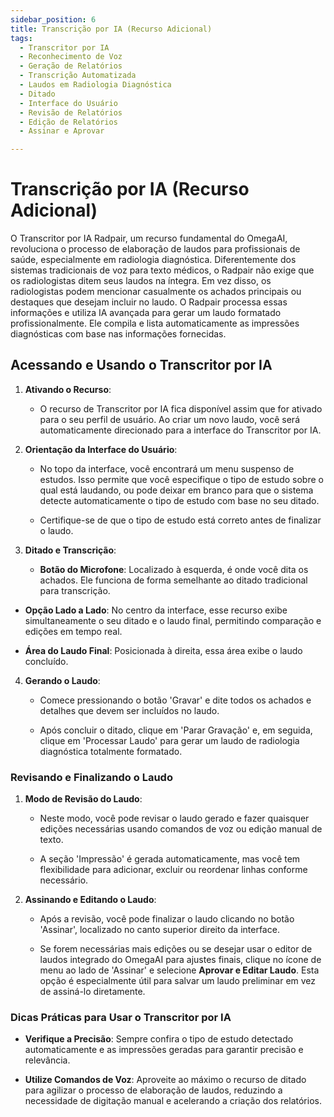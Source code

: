 ```yaml
---
sidebar_position: 6
title: Transcrição por IA (Recurso Adicional)
tags:
  - Transcritor por IA
  - Reconhecimento de Voz
  - Geração de Relatórios
  - Transcrição Automatizada
  - Laudos em Radiologia Diagnóstica
  - Ditado
  - Interface do Usuário
  - Revisão de Relatórios
  - Edição de Relatórios
  - Assinar e Aprovar

---
```


# Transcrição por IA (Recurso Adicional)

O Transcritor por IA Radpair, um recurso fundamental do OmegaAI, revoluciona o processo de elaboração de laudos para profissionais de saúde, especialmente em radiologia diagnóstica. Diferentemente dos sistemas tradicionais de voz para texto médicos, o Radpair não exige que os radiologistas ditem seus laudos na íntegra. Em vez disso, os radiologistas podem mencionar casualmente os achados principais ou destaques que desejam incluir no laudo. O Radpair processa essas informações e utiliza IA avançada para gerar um laudo formatado profissionalmente. Ele compila e lista automaticamente as impressões diagnósticas com base nas informações fornecidas.

## Acessando e Usando o Transcritor por IA

1.  **Ativando o Recurso**:

    - O recurso de Transcritor por IA fica disponível assim que for ativado para o seu perfil de usuário. Ao criar um novo laudo, você será automaticamente direcionado para a interface do Transcritor por IA.

2.  **Orientação da Interface do Usuário**:

    - No topo da interface, você encontrará um menu suspenso de estudos. Isso permite que você especifique o tipo de estudo sobre o qual está laudando, ou pode deixar em branco para que o sistema detecte automaticamente o tipo de estudo com base no seu ditado.

    - Certifique-se de que o tipo de estudo está correto antes de finalizar o laudo.

3.  **Ditado e Transcrição**:

    - **Botão do Microfone**: Localizado à esquerda, é onde você dita os achados. Ele funciona de forma semelhante ao ditado tradicional para transcrição.

- **Opção Lado a Lado**: No centro da interface, esse recurso exibe simultaneamente o seu ditado e o laudo final, permitindo comparação e edições em tempo real.

- **Área do Laudo Final**: Posicionada à direita, essa área exibe o laudo concluído.

4.  **Gerando o Laudo**:

    - Comece pressionando o botão 'Gravar' e dite todos os achados e detalhes que devem ser incluídos no laudo.

    - Após concluir o ditado, clique em 'Parar Gravação' e, em seguida, clique em 'Processar Laudo' para gerar um laudo de radiologia diagnóstica totalmente formatado.

### Revisando e Finalizando o Laudo

1.  **Modo de Revisão do Laudo**:

    - Neste modo, você pode revisar o laudo gerado e fazer quaisquer edições necessárias usando comandos de voz ou edição manual de texto.

    - A seção 'Impressão' é gerada automaticamente, mas você tem flexibilidade para adicionar, excluir ou reordenar linhas conforme necessário.

2.  **Assinando e Editando o Laudo**:

    - Após a revisão, você pode finalizar o laudo clicando no botão 'Assinar', localizado no canto superior direito da interface.

    - Se forem necessárias mais edições ou se desejar usar o editor de laudos integrado do OmegaAI para ajustes finais, clique no ícone de menu ao lado de 'Assinar' e selecione **Aprovar e Editar Laudo**. Esta opção é especialmente útil para salvar um laudo preliminar em vez de assiná-lo diretamente.

### Dicas Práticas para Usar o Transcritor por IA

- **Verifique a Precisão**: Sempre confira o tipo de estudo detectado automaticamente e as impressões geradas para garantir precisão e relevância.

- **Utilize Comandos de Voz**: Aproveite ao máximo o recurso de ditado para agilizar o processo de elaboração de laudos, reduzindo a necessidade de digitação manual e acelerando a criação dos relatórios.